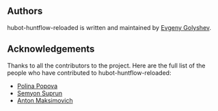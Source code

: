 ## Authors

hubot-huntflow-reloaded is written and maintained by [Evgeny Golyshev](https://github.com/eugulixes).

## Acknowledgements

Thanks to all the contributors to the project. Here are the full list of the people who have contributed to hubot-huntflow-reloaded:

* [Polina Popova](https://github.com/polina-popova)
* [Semyon Suprun](https://github.com/BehindLoader)
* [Anton Maksimovich](https://github.com/ABSLord)

